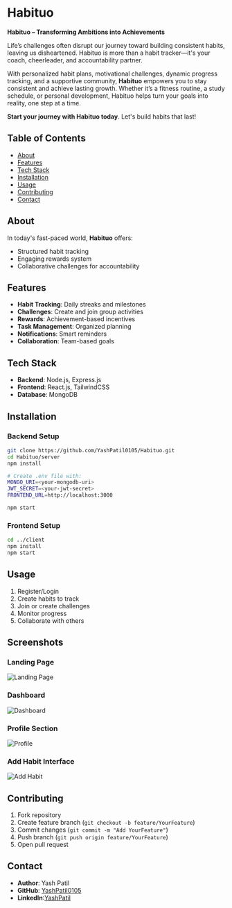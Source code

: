 # Habituo
**Habituo – Transforming Ambitions into Achievements**

Life’s challenges often disrupt our journey toward building consistent habits, leaving us disheartened. Habituo is more than a habit tracker—it's your coach, cheerleader, and accountability partner.

With personalized habit plans, motivational challenges, dynamic progress tracking, and a supportive community, **Habituo** empowers you to stay consistent and achieve lasting growth. Whether it’s a fitness routine, a study schedule, or personal development, Habituo helps turn your goals into reality, one step at a time.

**Start your journey with Habituo today**. Let's build habits that last!
## Table of Contents
- [About](#about)
- [Features](#features)
- [Tech Stack](#tech-stack)
- [Installation](#installation)
- [Usage](#usage)
- [Contributing](#contributing)
- [Contact](#contact)

## About
In today's fast-paced world, **Habituo** offers:
- Structured habit tracking
- Engaging rewards system
- Collaborative challenges for accountability

## Features
- **Habit Tracking**: Daily streaks and milestones
- **Challenges**: Create and join group activities
- **Rewards**: Achievement-based incentives
- **Task Management**: Organized planning
- **Notifications**: Smart reminders
- **Collaboration**: Team-based goals

## Tech Stack
- **Backend**: Node.js, Express.js
- **Frontend**: React.js, TailwindCSS
- **Database**: MongoDB

## Installation

### Backend Setup
```bash
git clone https://github.com/YashPatil0105/Habituo.git
cd Habituo/server
npm install

# Create .env file with:
MONGO_URI=<your-mongodb-uri>
JWT_SECRET=<your-jwt-secret>
FRONTEND_URL=http://localhost:3000

npm start
```

### Frontend Setup
```bash
cd ../client
npm install
npm start
```

## Usage
1. Register/Login
2. Create habits to track
3. Join or create challenges
4. Monitor progress
5. Collaborate with others
## Screenshots

### Landing Page
![Landing Page](./client/src/assets/Login.png)

### Dashboard
![Dashboard](./client/src/assets/Dashboard.png)

### Profile Section
![Profile](./client/src/assets/Profile.png)

### Add Habit Interface
![Add Habit](./client/src/assets/AddHabit.png)

## Contributing
1. Fork repository
2. Create feature branch (`git checkout -b feature/YourFeature`)
3. Commit changes (`git commit -m "Add YourFeature"`)
4. Push branch (`git push origin feature/YourFeature`)
5. Open pull request

## Contact
- **Author**: Yash Patil
- **GitHub**: [YashPatil0105](https://github.com/YashPatil0105)
- **LinkedIn**:[YashPatil](https://linkedin.com/in/yash-patil-web-dev)
